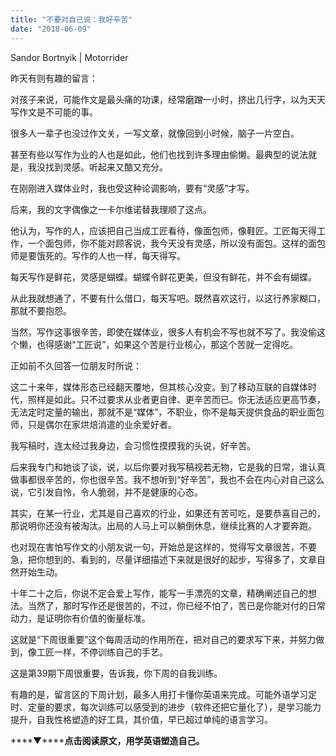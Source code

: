```yaml
---
title: "不要对自己说：我好辛苦"
date: "2018-06-09"
---
```


Sandor Bortnyik | Motorrider

昨天有则有趣的留言：

对孩子来说，可能作文是最头痛的功课，经常磨蹭一小时，挤出几行字，以为天天写作文是不可能的事。

很多人一辈子也没过作文关，一写文章，就像回到小时候，脑子一片空白。

甚至有些以写作为业的人也是如此，他们也找到许多理由偷懒。最典型的说法就是，我没找到灵感。听起来又酷又充分。

在刚刚进入媒体业时，我也受这种论调影响，要有“灵感”才写。

后来，我的文字偶像之一卡尔维诺替我理顺了这点。

他认为，写作的人，应该把自己当成工匠看待，像面包师，像鞋匠。工匠每天得工作，一个面包师，你不能对顾客说，我今天没有灵感，所以没有面包。这样的面包师是要饿死的。写作的人也一样，每天得写。

每天写作是鲜花，灵感是蝴蝶。蝴蝶令鲜花更美，但没有鲜花，并不会有蝴蝶。

从此我就想通了，不要有什么借口，每天写吧。既然喜欢这行，以这行养家糊口，那就不要抱怨。

当然，写作这事很辛苦，即使在媒体业，很多人有机会不写也就不写了。我没偷这个懒，也得感谢“工匠说”，如果这个苦是行业核心，那这个苦就一定得吃。

正如前不久回答一位朋友时所说：

这二十来年，媒体形态已经翻天覆地，但其核心没变。到了移动互联的自媒体时代，照样是如此。只不过要求从业者更自律、更辛苦而已。你无法适应更高节奏，无法定时定量的输出，那就不是“媒体”，不职业，你不是每天提供食品的职业面包师，只是偶尔在家烘焙消遣的业余爱好者。

我写稿时，连太经过我身边，会习惯性摸摸我的头说，好辛苦。

后来我专门和她谈了谈，说，以后你要对我写稿视若无物，它是我的日常，谁认真做事都很辛苦的，你也很辛苦。我不想听到“好辛苦”，我也不会在内心对自己这么说，它引发自怜，令人脆弱，并不是健康的心态。

其实，在某一行业，尤其是自己喜欢的行业，如果还有苦可吃，是要恭喜自己的，那说明你还没有被淘汰。出局的人马上可以躺倒休息，继续比赛的人才要奔跑。

也对现在害怕写作文的小朋友说一句，开始总是这样的，觉得写文章很苦，不要急，把你想到的、看到的，尽量详细描述下来就是很好的起步，写得多了，文章自然开始生动。

十年二十之后，你说不定会爱上写作，能写一手漂亮的文章，精确阐述自己的想法。当然了，那时写作还是很苦的，不过，你已经不怕了，苦已是你能对付的日常动力，是证明你有价值的衡量标准。

这就是“下周很重要”这个每周活动的作用所在，把对自己的要求写下来，并努力做到，像工匠一样，不停训练自己的手艺。

这是第39期下周很重要，告诉我，你下周的自我训练。

有趣的是，留言区的下周计划，最多人用打卡懂你英语来完成。可能外语学习定时、定量的要求，每次训练可以感受到的进步（软件还把它量化了），是学习能力提升，自我性格塑造的好工具，其价值，早已超过单纯的语言学习。

****▼******点击阅读原文，用学英语塑造自己。**
